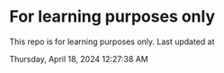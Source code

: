 # For learning purposes only
This repo is for learning purposes only.
Last updated at

Thursday, April 18, 2024 12:27:38 AM

